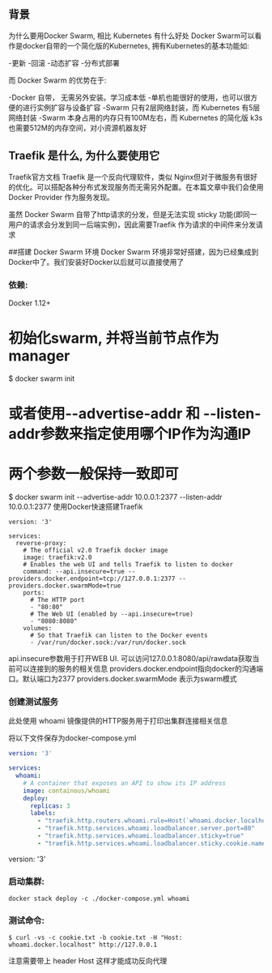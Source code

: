 ## 背景
为什么要用Docker Swarm, 相比 Kubernetes 有什么好处
Docker Swarm可以看作是docker自带的一个简化版的Kubernetes, 拥有Kubernetes的基本功能如:

-更新
-回滚
-动态扩容
-分布式部署

而 Docker Swarm 的优势在于:

-Docker 自带， 无需另外安装。学习成本低
-单机也能很好的使用，也可以很方便的进行实例扩容与设备扩容
-Swarm 只有2层网络封装，而 Kubernetes 有5层网络封装
-Swarm 本身占用的内存只有100M左右，而 Kubernetes 的简化版 k3s 也需要512M的内存空间，对小资源机器友好
## Traefik 是什么, 为什么要使用它

Traefik官方文档
Traefik 是一个反向代理软件，类似 Nginx但对于微服务有很好的优化。可以搭配各种分布式发现服务而无需另外配置。在本篇文章中我们会使用 Docker Provider 作为服务发现。

虽然 Docker Swarm 自带了http请求的分发，但是无法实现 sticky 功能(即同一用户的请求会分发到同一后端实例)，因此需要Traefik 作为请求的中间件来分发请求

##搭建 Docker Swarm 环境
Docker Swarm 环境非常好搭建，因为已经集成到Docker中了。我们安装好Docker以后就可以直接使用了

### 依赖:

Docker 1.12+
# 初始化swarm, 并将当前节点作为manager
$ docker swarm init
# 或者使用--advertise-addr 和 --listen-addr参数来指定使用哪个IP作为沟通IP
# 两个参数一般保持一致即可
$ docker swarm init --advertise-addr 10.0.0.1:2377 --listen-addr 10.0.0.1:2377
使用Docker快速搭建Traefik

```
version: '3'

services:
  reverse-proxy:
    # The official v2.0 Traefik docker image
    image: traefik:v2.0
    # Enables the web UI and tells Traefik to listen to docker
    command: --api.insecure=true --providers.docker.endpoint=tcp://127.0.0.1:2377 --providers.docker.swarmMode=true
    ports:
      # The HTTP port
      - "80:80"
      # The Web UI (enabled by --api.insecure=true)
      - "8080:8080"
    volumes:
      # So that Traefik can listen to the Docker events
      - /var/run/docker.sock:/var/run/docker.sock
```

api.insecure参数用于打开WEB UI. 可以访问127.0.0.1:8080/api/rawdata获取当前可以连接到的服务的相关信息
providers.docker.endpoint指向docker的沟通端口。默认端口为2377
providers.docker.swarmMode 表示为swarm模式

### 创建测试服务
此处使用 whoami 镜像提供的HTTP服务用于打印出集群连接相关信息

将以下文件保存为docker-compose.yml
```yml
version: '3'

services:
  whoami:
    # A container that exposes an API to show its IP address
    image: containous/whoami
    deploy:
      replicas: 3
      labels:
        - "traefik.http.routers.whoami.rule=Host(`whoami.docker.localhost`)"
        - "traefik.http.services.whoami.loadbalancer.server.port=80"
        - "traefik.http.services.whoami.loadbalancer.sticky=true"
        - "traefik.http.services.whoami.loadbalancer.sticky.cookie.name=foosession"
```
version: '3'


### 启动集群:
```shell
docker stack deploy -c ./docker-compose.yml whoami

```

### 测试命令:

```shell
$ curl -vs -c cookie.txt -b cookie.txt -H "Host: whoami.docker.localhost" http://127.0.0.1
```

注意需要带上 header Host 这样才能成功反向代理